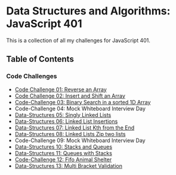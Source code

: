 # Data Structures and Algorithms: JavaScript 401

This is a collection of all my challenges for JavaScript 401.

## Table of Contents
### Code Challenges
- [Code Challenge 01: Reverse an Array](code-challenges/401/01-arrayReverse/README.md)
- [Code Challenge 02: Insert and Shift an Array](code-challenges/401/02-arrayShift/README.md)
- [Code-Challenge 03: Binary Search in a sorted 1D Array](code-challenges/401/03-arrayBinarySearch/README.md)
- Code-Challenge 04: Mock Whiteboard Interview Day
- [Data-Structures 05: Singly Linked Lists](data-structures/linkedList/05-linkedList/README.md)
- [Data-Structures 06: Linked List Insertions](data-structures/linkedList/06-ll-insertions/README.md)
- [Data-Structures 07: Linked List Kth from the End](data-structures/linkedList/07-kth-from-end/README.md)
- [Data-Structures 08: Linked Lists Zip two lists](data-structures/linkedList/08-ll-zip/README.md)
- Code-Challenge 09: Mock Whiteboard Interview Day
- [Data-Structures 10: Stacks and Queues](data-structures/stacksAndQueues/10-stacksAndQueues/README.md)
- [Data-Structures 11: Queues with Stacks](data-structures/stacksAndQueues/11-queueWithStacks/README.md)
- [Code-Challenge 12: Fifo Animal Shelter](code-challenges/401/12-fifoAnimalShelter/README.md)
- [Data-Structures 13: Multi Bracket Validation]()
